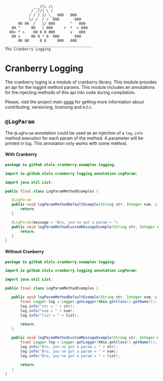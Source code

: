 ```
             ___/\\ /\  
            / _//| \ /  
           / / / |/ \__ 000   000
           |/ /  / /  000       000
      00 00 _/   |/ 000       ^   000
   00 ^     00   | 000     <  *  > 000  
  00< * >    00 0 0 000       v   000
   00 v     00 0 * 0  000       000
      00 00     0 0     000   000
________________________________________
The Cranberry Logging          
```

# Cranberry Logging

The cranberry loging is a module of cranberry library. This module provides an api for the loggint method params. This module includes an annotations for the injecting methods of this api into code during compilation.

Please, visit the project main [page](../README.md) for getting more information about contributing, versioning, licensing and e.t.c.

## `@LogParam`

The `@LogParam` annotation could be used as an injection of a `log.info` method execution for each param of the method. A parameter will be printed in log. This annotation only works with some method.

#### With Cranberry
 ```java
package io.github.ololx.cranberry.examples.logging;

import io.github.ololx.cranberry.logging.annotation.LogParam;

import java.util.List;

public final class LogParamMethodExamples {

    @LogParam
    public void logParamMethodDefaultExample(String str, Integer num, List<Object> list) {
        return;
    }

    @LogParam(message = "Bro, you've got a param = ")
    public void logParamMethodCustomMessageExample(String str, Integer num, List<Object> list) {
        return;
    }
}
 ```

#### Without Cranberry

 ```java
 package io.github.ololx.cranberry.examples.logging;

import io.github.ololx.cranberry.logging.annotation.LogParam;

import java.util.List;

public final class LogParamMethodExamples {

    public void logParamMethodDefaultExample(String str, Integer num, List<Object> list) {
        final Logger log = Logger.getLogger(this.getClass().getName());
        log.info("str = " + str);
        log.info("num = " + num);
        log.info("list = " + list);
        
        return;
    }

    public void logParamMethodCustomMessageExample(String str, Integer num, List<Object> list) {
        final Logger log = Logger.getLogger(this.getClass().getName());
        log.info("Bro, you've got a param = " + str);
        log.info("Bro, you've got a param = " + num);
        log.info("Bro, you've got a param = " + list);
        
        return;
    }
}
```
